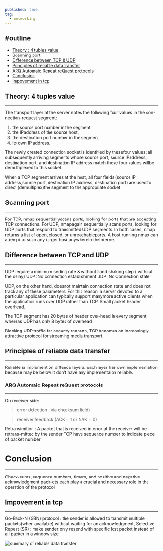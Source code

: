 ```yaml
---
published: true
tag:
  - networking
---
```

#outline
---
- [Theory : 4 tubles value](#theory:-4-tuples-value)
- [Scanning port](#scanning-port)
- [Difference between TCP & UDP](#difference-between-tcp-and-udp)
- [Principles of reliable data transfer](#principles-of-reliable-data-transfer)
- [ARQ Automaic Repeat reQuest protocols](#arq-automaic-repeat-request-protocols)
- [Conclusion](#conclusion)
- [Impovement in tcp](#impovement-in-tcp)

## Theory: 4 tuples value
----
The transport layer at the server notes the following four values in the con-nection-request segment: 
1. the source port number in the segment
2. the IPaddress of the source host, 
3. the destination port number in the segment
4. its own IP address.

The newly created connection socket is identified by thesefour values; all subsequently arriving segments whose source port, source IPaddress, destination port, and destination IP address match these four values willbe demultiplexed to this socket.

When a TCP segment arrives at the host, all four fields (source IP address,source port, destination IP address, destination port) are used to direct (demultiplex)the segment to the appropriate socket

## Scanning port
----
For TCP, nmap sequentiallyscans ports, looking for ports that are accepting TCP connections. For UDP, nmapagain sequentially scans ports, looking for UDP ports that respond to transmitted UDP segments. In both cases, nmap returns a list of open, closed, or unreachableports. A host running nmap can attempt to scan any target host anywherein theInternet

## Difference between TCP and UDP
----
UDP require a minimum seding rate & without hand shaking step ( without the delay)
UDP :No connection establishment
UDP :No Connection state 

UDP, on the other hand, doesnot maintain connection state and does not track any of these parameters. For this reason, a server devoted to a particular application can typically support manymore active clients when the application runs over UDP rather than TCP. Small packet header overhead.

The TCP segment has 20 bytes of header over-head in every segment, whereas UDP has only 8 bytes of overhead

Blocking UDP traffic for security reasons, TCP becomes an increasingly attractive protocol for streaming media transport.

## Principles of reliable data transfer 
---
Reliable is implement on diffence layers. each layer has own implementation because may be below it don't have any implementaion reliable.

### ARQ Automaic Repeat reQuest protocols
----
On receiver side:

> error detection ( via checksum field)

> receiver feedback (ACK = 1 or NAK = 0) 

Retransimition : A packet that is received in error at the receiver will be retrans-mitted by the sender
TCP have sequence number to indicate piece of packet number

# Conclusion 
----
Check-sums, sequence numbers, timers, and positive and negative acknowledgment pack-ets each play a crucial and necessary role in the operation of the protocol
 
## Impovement in tcp 
 ----
Go-Back-N (GBN) protocol :  the sender is allowed to transmit multiple packets(when available) without waiting for an acknowledgment,
Selective Repeat (SR)    : make sender only resend with specific lost packet instead of all packet in a window size

![summary of reliable data transfer]({{site.baseurl}}/assets/img/summary_reliable_data_transfer.png)
